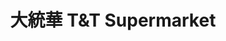 ---
title: "大統華 T&T Supermarket"
url: /markham/da-tong-hua-tandt-supermarket-kennedy-road/
shop: supermarket
---